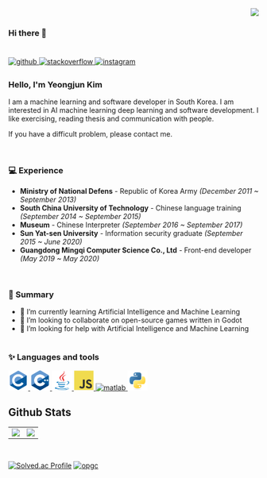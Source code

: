 <div align="right">
<img src="https://komarev.com/ghpvc/?username=nine03&&style=flat-square" align="right" />
</div>  


<br/>  

### Hi there 👋
#

<a href="https://github.com/nine03" target="_blank">
<img src=https://img.shields.io/badge/github-%2324292e.svg?&style=for-the-badge&logo=github&logoColor=white alt=github style="margin-bottom: 5px;" />
</a>
<a href="https://stackoverflow.com/users/10490779" target="_blank">
<img src=https://img.shields.io/badge/stackoverflow-%23F28032.svg?&style=for-the-badge&logo=stackoverflow&logoColor=white alt=stackoverflow style="margin-bottom: 5px;" />
</a>
<a href="https://instagram.com/yeongjun91" target="_blank">
<img src=https://img.shields.io/badge/instagram-%23000000.svg?&style=for-the-badge&logo=instagram&logoColor=white alt=instagram style="margin-bottom: 5px;" />
</a>



### Hello, I'm Yeongjun Kim

I am a machine learning and software developer in South Korea. I am interested in AI machine learning deep learning and software development.
I like exercising, reading thesis and communication with people.

If you have a difficult problem, please contact me.

<br/>

### 💻 Experience
- **Ministry of National Defens** - Republic of Korea Army *(December 2011 ~ September 2013)*
- **South China University of Technology** - Chinese language training *(September 2014 ~ September 2015)*
- **Museum** - Chinese Interpreter *(September 2016 ~ September 2017)*
- **Sun Yat-sen University** - Information security graduate *(September 2015 ~ June 2020)*
- **Guangdong Mingqi Computer Science Co., Ltd** - Front-end developer *(May 2019 ~ May 2020)*

<br/>

### 💫 Summary
- 🌱 I’m currently learning Artificial Intelligence and Machine Learning
- 👯 I’m looking to collaborate on open-source games written in Godot
- 🤔 I’m looking for help with Artificial Intelligence and Machine Learning

#
### ✨ Languages and tools
<p align="left"> <a href="https://www.cprogramming.com/" target="_blank"> <img src="https://raw.githubusercontent.com/devicons/devicon/master/icons/c/c-original.svg" alt="c" width="40" height="40"/> </a> <a href="https://www.w3schools.com/cpp/" target="_blank"> <img src="https://raw.githubusercontent.com/devicons/devicon/master/icons/cplusplus/cplusplus-original.svg" alt="cplusplus" width="40" height="40"/> </a> <a href="https://www.java.com" target="_blank"> <img src="https://raw.githubusercontent.com/devicons/devicon/master/icons/java/java-original.svg" alt="java" width="40" height="40"/> </a> <a href="https://developer.mozilla.org/en-US/docs/Web/JavaScript" target="_blank"> <img src="https://raw.githubusercontent.com/devicons/devicon/master/icons/javascript/javascript-original.svg" alt="javascript" width="40" height="40"/> </a> <a href="https://www.mathworks.com/" target="_blank"> <img src="https://upload.wikimedia.org/wikipedia/commons/2/21/Matlab_Logo.png" alt="matlab" width="40" height="40"/> </a> <a href="https://www.python.org" target="_blank"> <img src="https://raw.githubusercontent.com/devicons/devicon/master/icons/python/python-original.svg" alt="python" width="40" height="40"/> </a> </p>

## Github Stats  
<table><tr><td valign="top" width="50%">

<img src="https://github-readme-stats.vercel.app/api?username=nine03&show_icons=true&count_private=true&hide_border=true" align="left" style="width: 100%" />

</td><td valign="top" width="50%">

<img src="https://github-readme-stats.vercel.app/api/top-langs/?username=nine03&hide_border=true&layout=compact" align="left" style="width: 100%" />

</td></tr></table>  
</div>  

</br>

[![Solved.ac Profile](http://mazassumnida.wtf/api/v2/generate_badge?boj=yeongjun_10)](https://solved.ac/yeongjun_10/) [![opgc](https://api.opgc.me/githubs/users/nine03/tag/?theme=dracula)](https://opgc.me/#/users/nine03)


<br/>  

<!--
**nine03/nine03** is a ✨ _special_ ✨ repository because its `README.md` (this file) appears on your GitHub profile.

Here are some ideas to get you started:

- 🔭 I’m currently working on ...
- 🌱 I’m currently learning ...
- 👯 I’m looking to collaborate on ...
- 🤔 I’m looking for help with ...
- 💬 Ask me about ...
- 📫 How to reach me: ...
- 😄 Pronouns: ...
- ⚡ Fun fact: ...
- ...
-->

